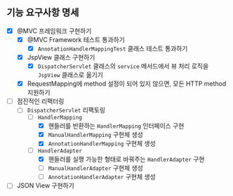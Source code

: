 ## 기능 요구사항 명세

- [X] @MVC 프레임워크 구현하기
  - [X] @MVC Framework 테스트 통과하기
    - [X] `AnnotationHandlerMappingTest` 클래스 테스트 통과하기
  - [X] JspView 클래스 구현하기
    - [X] `DispatcherServlet` 클래스의 `service` 메서드에서 뷰 처리 로직을 `JspView` 클래스로 옮기기
  - [X] RequestMapping에 method 설정이 되어 있지 않으면, 모든 HTTP method 지원하기
- [ ] 점진적인 리팩터링
  - [ ] `DispatcherServlet` 리팩토링
    - [ ] `HandlerMapping`
      - [X] 핸들러를 반환하는 `HandlerMapping` 인터페이스 구현
      - [X] `ManualHandlerMapping` 구현체 생성
      - [X] `AnnotationHandlerMapping` 구현체 생성
    - [ ] `HandlerAdapter`
      - [X] 핸들러를 실행 가능한 형태로 바꿔주는 `HandlerAdapter` 구현
      - [ ] `ManualHandlerAdapter` 구현체 생성
      - [ ] `AnnotationHandlerAdapter` 구현체 생성
- [ ] JSON View 구현하기